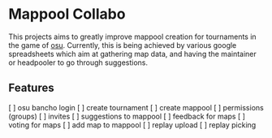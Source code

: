 # Mappool Collabo

This projects aims to greatly improve mappool creation for tournaments in the game of [osu](https://osu.ppy.sh).
Currently, this is being achieved by various google spreadsheets which aim at gathering map data, and having the maintainer or headpooler to go through suggestions.

## Features

[ ] osu bancho login
[ ] create tournament
[ ] create mappool
[ ] permissions (groups)
[ ] invites
[ ] suggestions to mappool
[ ] feedback for maps
[ ] voting for maps
[ ] add map to mappool
[ ] replay upload
[ ] replay picking